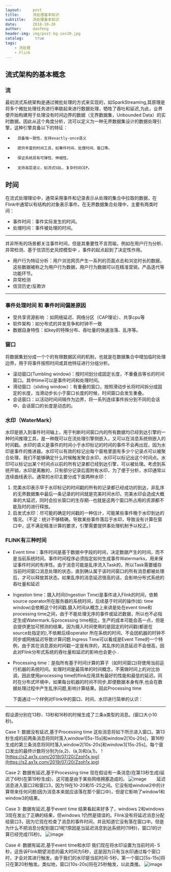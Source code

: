 ```yaml
---
layout:     post
title:      流处理基本知识
subtitle:   流处理基本知识
date:       2018-10-20
author:     danfeng
header-img: img/post-bg-ios10.jpg
catalog: 	 true
tags:
    - 流处理
    - Flink
---       
```


## 流式架构的基本概念
  ### 流
  最初流式系统架构是通过微批处理的方式来实现的，如SparkStreaming,其原理是将多个微批处理任务进行串联起来进行数据处理，牺牲了吞吐和延迟,为此，业界便开始构建用于处理没有时间边界的数据（无界数据集，Unbounded Data）的实时数据。因此从这个角度分析，流可以定义为一种无界数据集设计的数据处理引擎，这种引擎具备以下的特征：
-       具备强一致性，支持exactly-once语义
-       提供丰富的时间工具，如事件时间、处理时间、窗口等。
-       保证系统具有可弹性、伸缩性。
-       支持高层语义，如流式SQL、复杂时间CEP。
## 时间
   在流式处理理论中，通常采用事件和记录表示从处理的集合中拉取的数据，在Flink中通常以有结构的对象表示事件。在无界数据集合处理中，主要有两类时间：
-  事件时间：事件实际发生的时间。
-  处理时间：事件被处理的时间。

---

并非所有的场景都关注事件时间，但是其重要性不言而喻，例如在用户行为分析、异常检测、基于信贷历史风控模型中
，事件的起点起到了决定性作用。
-  用户行为特征分析：用户浏览网页产生一系列的页面点击和浏览时长的数据，这些数据被称之为用户行为数据，用户行为数据可以在精准营销，产品迭代等功能环节。
-  异常检测 
-  信贷历史/反欺诈
  

---
### 事件处理时间 和 事件时间偏差原因
-   受共享资源影响 ：如网络延迟、网络分区（CAP理论）、共享cpu等
-   软件架构：如分布式的并发竞争和时钟不一致
-   数据自身特性：如key的特殊分布、吞吐量的快速涨落、乱序等。
### 窗口
将数据集划分成一个个的有限数据区间的机制，也就是在数据集合中增加临时处理边界，用于将事件按照时间或其他特征进行分组分析。
-    滚动窗口(Tumbling window)：按时间划分成固定长度，不重叠且等长的时间窗口。其中time可以是事件时间和处理时间。
-    滑动窗口（sliding window）：有重叠的窗口，按照滑动步长将时间拆分成固定的长度，当滑动步长小于窗口长度的时候，时间窗口会发生重叠。
-    会话窗口：以活动时间间隔作为边界，将一系列连续事件拆分到不同的会话中，会话窗口的长度是动态的。
### 水印（WaterMark）
  水印是嵌入到事件时间轴上，用于判断时间窗口内的所有数据均已经到达引擎的一种时间推理工具，是一种既可以在流处理引擎侧嵌入，又可以在消息系统侧嵌入的时间戳。水印的语义是事件的时间小于水印标记的时间的事件不会再出现，因为水印是事件的推进器。水印可以有效的标记出每个窗格里面有多少个记录点可以被聚合处理，我们不能够确定什么时候触发聚合水印，水印可以标记出这个时间点。水印可以标记出某个时间点以前的所有记录都已经到达引擎，可以被处理。考虑到系统开销，水印是离散的，只有部分记录后面附有水印，为了便于分析，水印通常以连续曲线表示。通常的水印主要分成下面两种水印：
  1. 完美水印表示早于水印标记的时间戳的所有的记录都已经成功的到达，非乱序的无界数据集中最后一条记录的时间就是完美时间水印。完美水印会造成大概率的大延迟，同时会拉长窗口的生存期--也就是这两个窗口所占用的资源都不能及时的进行释放。
  2. 启发式水印：尽可能的确定时间戳的一种估计，可能某些事件晚于水印到达的情况。（不足：统计不够精确，导致某些事件落后于水印，导致没有计算在窗口中，这不满足精准计算的要求，引擎需要提供事处理机制予以校正。）

### FLINK有三种时间
- Event time：事件时间是基于数据中字段的时间，决定数据产生的时间，而不是当前系统时间。事件时间程序必须指定如何生成事件Watermarks，用来保证事件时间的有序性。由于消息可能是乱序流入Task的，所以Task需要缓存当前时间窗口消息处理的状态，直到确认属于该时间窗口的所有消息都被处理后，才可以释放其状态。如果乱序的消息延迟很高的话，会影响分布式系统的吞吐量和延迟
- Ingestion time：摄入时间(Ingestion Time)是事件进入Flink的时间，依赖source operator所在服务器的系统时间，后续基于时间的操作(如: time window)会依赖这个时间戳.摄入时间从概念上来讲是处在event time和processing time之间，由于不能处理无序的事件或延迟数据，所以也不必指定生成Watermark.与processing time相比，生产的成本可能会高一点，但是会提供更加可预测的结果。因为摄入时间使用的是固定的时间戳(都是在source处指定的),不依赖后续operator 所在系统的时间，不会因机器的时钟不同步或网络延迟导致计算问题.Ingress Time可以看成是Event Time的一个特例，由于其在消息源处时间戳一定是有序的，其乱序的消息延迟不会很高，因此对Flink分布式系统的吞吐量和延迟的影响也会更小 .
- Processing time：是指所有基于时间计算的算子（如时间窗口)将使用当前运行机器的系统时间。处理时间是最简单的时间概念，不需做时间上的对比协调，因此使用processing time的flink应用具有最好的性能和最低的延迟。同时在分布式环境中，如果每台机器的时间不同步,即便数据本身有序,也会在数据处理过程中产生乱序问题,影响计算结果。因此Processing time

 
  下面通过一个样例对Flink中的窗口、时间、水印进行简单的认识：

---

  假设源分别在13秒、13秒和16秒的时候生成了三条a类型的消息。(窗口大小10秒)。

Case 1: 数据没有延迟,基于Processing time 
这些消息将如下所示进入窗口。第13秒生成的前两条消息将同时落入window1[5s-15s]和window2[10s-20s]，第16秒生成的第三条消息将同时落入window2[10s-20s]和window3[15s-25s]。每个窗口发出的最终计数将分别为(a,2)、(a,3)和(a,1)。
![https://s2.ax1x.com/2019/07/20/Zzoh1x.jpg](https://s2.ax1x.com/2019/07/20/Zzoh1x.jpg)

Case 2: 数据有延迟,基于Processing time 
现在假设有一条消息(在第13秒生成)延迟了6秒(在第19秒生成)，这可能是由于某些网络拥塞造成的。
![image](https://s2.ax1x.com/2019/07/20/ZzoX9I.jpg)
&emsp;&emsp;延迟消息进入窗口2和窗口3，因为19在10-20和15-25之间。它没有给window2中的计算带来任何问题(因为消息本来就应该落在那个窗口中)，但是它影响了window1和window3的结果。

Case 3: 数据有延迟,基于event time 
结果看起来好多了，windows 2和windows 3现在发出了正确的结果，但windows 1仍然是错误的。Flink没有将延迟消息分配给窗口3，因为它现在检查了消息的事件时间，并且知道它没有落在窗口中。但是为什么不把消息分配到窗口1呢?原因是当延迟消息到达系统时(19秒)，窗口1的计算已经完成(15秒)。
![image](https://s2.ax1x.com/2019/07/20/ZzTmuT.jpg)

Case 4: 数据有延迟,基于event time和水印 
我们现在将水印设置为当前时间- 5秒，这告诉Flink期望消息的最大时间为5秒，这是因为只有当水印通过每个窗口时，才会对其进行触发。由于我们的水印是当前时间-5秒，第一个窗口[5s-15s]将只在第20秒触发。类似地，窗口[10s-20s]将在25秒触发，以此类推。
![image](https://s2.ax1x.com/2019/07/20/ZzTyxP.jpg)

 
